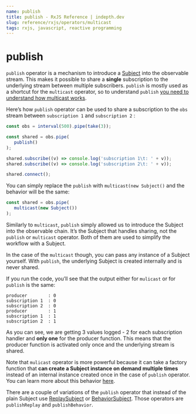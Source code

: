 ```yaml
---
name: publish
title: publish - RxJS Reference | indepth.dev
slug: reference/rxjs/operators/multicast
tags: rxjs, javascript, reactive programming
---
```


# publish

`publish` operator is a mechanism to introduce a [Subject](https://indepth.dev/reference/rxjs/subjects) into the observable stream. This makes it possible to share a **single** subscription to the underlying stream between multiple subscribers.
`publish` is mostly used as a shortcut for the `multicast` operator, so to understand `publish` [you need to understand how multicast works](https://indepth.dev/reference/rxjs/operators/multicast). 

Here’s how `publish` operator can be used to share a subscription to the `obs` stream between `subscription 1` and `subscription 2` :

```javascript
const obs = interval(500).pipe(take(3));

const shared = obs.pipe(
   publish()
);

shared.subscribe((v) => console.log('subscription 1\t: ' + v));
shared.subscribe((v) => console.log('subscription 2\t: ' + v));

shared.connect();
```

You can simply replace the `publish` with ``multicast(new Subject()`` and the behavior will be the same:

```javascript
const shared = obs.pipe(
   multicast(new Subject())
);
```

Similarly to `multicast`, `publish` simply allowed us to introduce the Subject into the observable chain. It’s the Subject that handles sharing, not the `publish` or `multicast` operator. Both of them are used to simplify the workflow with a Subject.

In the case of the `multicast` though, you can pass any instance of a Subject yourself. With `publish`, the underlying Subject is created internally and is never shared.

If you run the code, you’ll see that the output either for `mulicast` or for `publish` is the same:

```
producer		: 0
subscription 1	: 0
subscription 2	: 0
producer		: 1
subscription 1	: 1
subscription 2	: 1
```

As you can see, we are getting 3 values logged - 2 for each subscription handler and **only one** for the producer function. This means that the producer function is activated only once and the underlying stream is shared.

Note that `mulicast` operator is more powerful because it can take a factory function that **can create a Subject instance on demand multiple times** instead of an internal instance created once in the case of `publish` operator. You can learn more about this behavior [here](https://indepth.dev/reference/rxjs/operators/multicast).

There are a couple of variations of the `publish` operator that instead of the plain Subject use [ReplaySubject](https://indepth.dev/reference/rxjs/subjects/replay-subject) or [BehaviorSubject](https://indepth.dev/reference/rxjs/subjects/behavior-subject). Those operators are `publishReplay` and `publishBehavior`.
